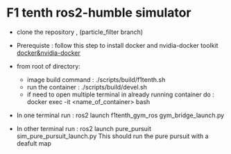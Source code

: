 # F1 tenth ros2-humble  simulator
- clone the repository , (particle_filter branch)
- Prerequiste : follow this step to install docker and nvidia-docker toolkit [docker&nvidia-docker](https://github.com/f1tenth/f1tenth_gym_ros?tab=readme-ov-file#with-an-nvidia-gpu)
- from root of directory:
    - image build command : ./scripts/build/f1tenth.sh
    - run the container : ./scripts/build/devel.sh
    - if need to open multiple terminal in already running container do : docker exec -it <name_of_container> bash

- In one terminal run : ros2 launch f1tenth_gym_ros gym_bridge_launch.py
- In other terminal run : ros2 launch pure_pursuit sim_pure_pursuit_launch.py
This should run the pure pursuit with a deafult map
